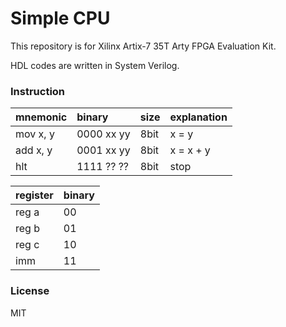# Simple CPU

This repository is for Xilinx Artix-7 35T Arty FPGA Evaluation Kit.

HDL codes are written in System Verilog.

### Instruction

|mnemonic |binary    |size |explanation|
|:--------|:---------|:----|:----------|
|mov  x, y|0000 xx yy|8bit |x = y      |
|add  x, y|0001 xx yy|8bit |x = x + y  |
|hlt      |1111 ?? ??|8bit |stop       |

|register|binary|
|:-------|:-----|
|reg a   |00    |
|reg b   |01    |
|reg c   |10    |
|imm     |11    |

### License

MIT
